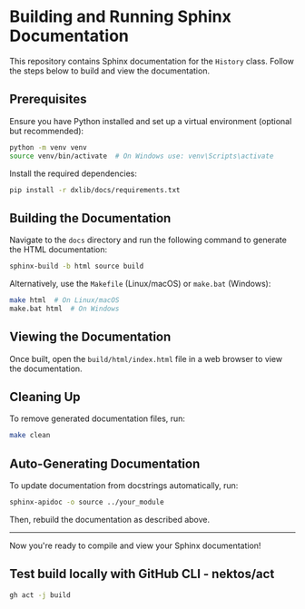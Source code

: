 # Building and Running Sphinx Documentation

This repository contains Sphinx documentation for the `History` class. Follow the steps below to build and view the documentation.

## Prerequisites

Ensure you have Python installed and set up a virtual environment (optional but recommended):

```sh
python -m venv venv
source venv/bin/activate  # On Windows use: venv\Scripts\activate
```

Install the required dependencies:

```sh
pip install -r dxlib/docs/requirements.txt
```

## Building the Documentation

Navigate to the `docs` directory and run the following command to generate the HTML documentation:

```sh
sphinx-build -b html source build
```

Alternatively, use the `Makefile` (Linux/macOS) or `make.bat` (Windows):

```sh
make html  # On Linux/macOS
make.bat html  # On Windows
```

## Viewing the Documentation

Once built, open the `build/html/index.html` file in a web browser to view the documentation.

## Cleaning Up

To remove generated documentation files, run:

```sh
make clean
```

## Auto-Generating Documentation

To update documentation from docstrings automatically, run:

```sh
sphinx-apidoc -o source ../your_module
```

Then, rebuild the documentation as described above.

---

Now you're ready to compile and view your Sphinx documentation!


## Test build locally with GitHub CLI - nektos/act

```sh
gh act -j build
```
